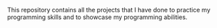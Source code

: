 This repository contains all the projects that I have done to practice my programming skills and to showcase my programming abilities.

